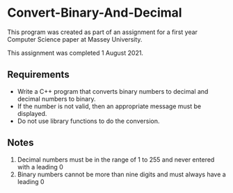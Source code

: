 # Convert-Binary-And-Decimal
This program was created as part of an assignment for a first year Computer Science paper at Massey University.

This assignment was completed 1 August 2021.


## Requirements
- Write a C++ program that converts binary numbers to decimal and decimal numbers to binary. 
- If the number is not valid, then an appropriate message must be displayed.
- Do not use library functions to do the conversion.


## Notes

1. Decimal numbers must be in the range of 1 to 255 and never entered with a leading 0
2. Binary numbers cannot be more than nine digits and must always have a leading 0
